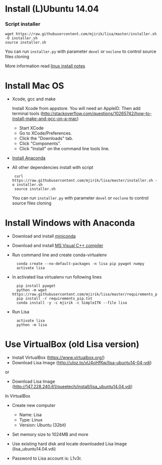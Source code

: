 Install (L)Ubuntu 14.04
=======================

### Script installer

    wget https://raw.githubusercontent.com/mjirik/lisa/master/installer.sh -O installer.sh
    source installer.sh
    

You can run `installer.py` with parameter `devel` or `noclone` to control source files cloning

More information read [linux install notes](https://github.com/mjirik/lisa/blob/master/install_linux.md)


Install Mac OS
==============

 * Xcode, gcc and make

    Install Xcode from appstore. You will need an AppleID.
    Then add terminal tools (http://stackoverflow.com/questions/10265742/how-to-install-make-and-gcc-on-a-mac)
    * Start XCode
    * Go to XCode/Preferences.
    * Click the "Downloads" tab.
    * Click "Components".
    * Click "Install" on the command line tools line.


 * [Install Anaconda](http://continuum.io/downloads)

 * All other dependencies install with script


        curl https://raw.githubusercontent.com/mjirik/lisa/master/installer.sh -o installer.sh
        source installer.sh

     You can run `installer.py` with parameter `devel` or `noclone` to control source files cloning
 
   

Install Windows with Anaconda
=========

* Download and install [miniconda](http://conda.pydata.org/miniconda.html)
* Download and install [MS Visual C++ compiler](http://aka.ms/vcpython27)

* Run command line and create conda-virtualenv


        conda create --no-default-packages -n lisa pip pywget numpy
        activate lisa

* In activated lisa virtualenv run following lines


        pip install pywget
        python -m wget https://raw.githubusercontent.com/mjirik/lisa/master/requirements_pip.txt
        pip install -r requirements_pip.txt
        conda install -y -c mjirik -c SimpleITK --file lisa

* Run Lisa

        activate lisa
        python -m lisa



Use VirtualBox (old Lisa version)
==============

* Install VirtualBox (https://www.virtualbox.org/)
* Download Lisa Image (http://uloz.to/xU4oHfKw/lisa-ubuntu14-04-vdi)

or 
* Download Lisa Image (http://147.228.240.61/queetech/install/lisa_ubuntu14.04.vdi)

In VirtualBox

* Create new computer

    * Name: Lisa
    * Type: Linux
    * Version: Ubuntu (32bit)
    
* Set memory size to 1024MB and more
* Use existing hard disk and locate downloaded Lisa Image (lisa_ubuntu14.04.vdi)
* Password to Lisa account is: L1v3r.


